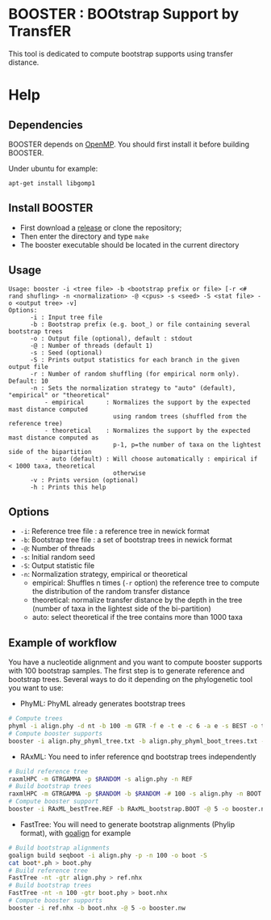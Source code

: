 # BOOSTER : BOOtstrap Support by TransfER
This tool is dedicated to compute bootstrap supports using transfer distance.

# Help

## Dependencies
BOOSTER depends on [OpenMP](https://fr.wikipedia.org/wiki/OpenMP). 
You should first install it before building BOOSTER.

Under ubuntu for example:
```
apt-get install libgomp1
```

## Install BOOSTER

* First download a [release](https://github.com/fredericlemoine/booster/releases) or clone the repository;
* Then enter the directory and type `make`
* The booster executable should be located in the current directory

## Usage

```
Usage: booster -i <tree file> -b <bootstrap prefix or file> [-r <# rand shufling> -n <normalization> -@ <cpus> -s <seed> -S <stat file> -o <output tree> -v]
Options:
      -i : Input tree file
      -b : Bootstrap prefix (e.g. boot_) or file containing several bootstrap trees
      -o : Output file (optional), default : stdout
      -@ : Number of threads (default 1)
      -s : Seed (optional)
      -S : Prints output statistics for each branch in the given output file
      -r : Number of random shuffling (for empirical norm only). Default: 10
      -n : Sets the normalization strategy to "auto" (default), "empirical" or "theoretical"
          - empirical      : Normalizes the support by the expected mast distance computed
                             using random trees (shuffled from the reference tree)
          - theoretical    : Normalizes the support by the expected mast distance computed as
                             p-1, p=the number of taxa on the lightest side of the bipartition
          - auto (default) : Will choose automatically : empirical if < 1000 taxa, theoretical
                             otherwise
      -v : Prints version (optional)
      -h : Prints this help

```

## Options
* `-i`: Reference tree file : a reference tree in newick format
* `-b`: Bootstrap tree file : a set of bootstrap trees in newick format
* `-@`: Number of threads
* `-s`: Initial random seed
* `-S`: Output statistic file
* `-n`: Normalization strategy, empirical or theoretical
    * empirical: Shuffles n times (`-r` option) the reference tree to compute the distribution of the random transfer distance
    * theoretical: normalize transfer distance by the depth in the tree (number of taxa in the lightest side of the bi-partition)
    * auto: select theoretical if the tree contains more than 1000 taxa

## Example of workflow

You have a nucleotide alignment and you want to compute booster supports with 100 bootstrap samples. The first step is to generate reference and bootstrap trees. Several ways to do it depending on the phylogenetic tool you want to use:

* PhyML: PhyML already generates bootstrap trees
```bash
# Compute trees
phyml -i align.phy -d nt -b 100 -m GTR -f e -t e -c 6 -a e -s BEST -o tlr 
# Compute booster supports
booster -i align.phy_phyml_tree.txt -b align.phy_phyml_boot_trees.txt -@ 5 -o booster.nw
```
* RAxML: You need to infer reference qnd bootstrap trees independently
```bash
# Build reference tree
raxmlHPC -m GTRGAMMA -p $RANDOM -s align.phy -n REF
# Build bootstrap trees
raxmlHPC -m GTRGAMMA -p $RANDOM -b $RANDOM -# 100 -s align.phy -n BOOT
# Compute booster support
booster -i RAxML_bestTree.REF -b RAxML_bootstrap.BOOT -@ 5 -o booster.nw
```
* FastTree: You will need to generate bootstrap alignments (Phylip format), with [goalign](https://github.com/fredericlemoine/goalign) for example
```bash
# Build bootstrap alignments
goalign build seqboot -i align.phy -p -n 100 -o boot -S
cat boot*.ph > boot.phy
# Build reference tree
FastTree -nt -gtr align.phy > ref.nhx
# Build bootstrap trees
FastTree -nt -n 100 -gtr boot.phy > boot.nhx
# Compute booster supports
booster -i ref.nhx -b boot.nhx -@ 5 -o booster.nw
```
